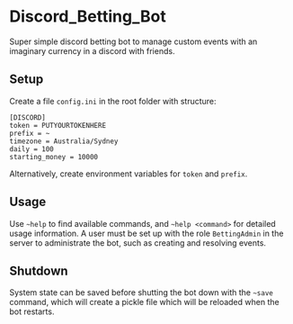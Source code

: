# Discord_Betting_Bot
Super simple discord betting bot to manage custom events with an imaginary currency in a discord with friends.

## Setup
Create a file `config.ini` in the root folder with structure:
```
[DISCORD]
token = PUTYOURTOKENHERE 
prefix = ~
timezone = Australia/Sydney
daily = 100
starting_money = 10000
```

Alternatively, create environment variables for `token` and `prefix`.

## Usage
Use `~help` to find available commands, and `~help <command>` for detailed usage information. A user must be set up with the role `BettingAdmin` in the server to administrate the bot, such as creating and resolving events.

## Shutdown
System state can be saved before shutting the bot down with the `~save` command, which will create a pickle file which will be reloaded when the bot restarts.